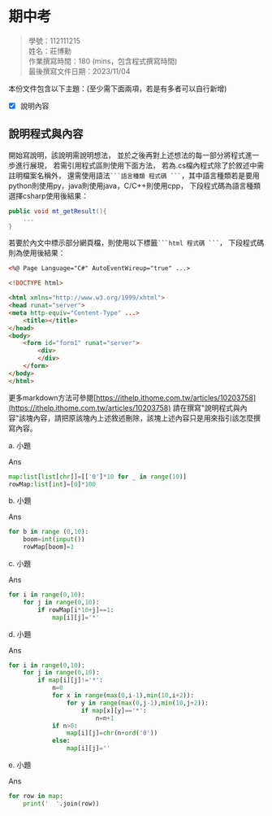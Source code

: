 # 期中考
>
>學號：112111215
><br />
>姓名：莊博勳
><br />
>作業撰寫時間：180 (mins，包含程式撰寫時間)
><br />
>最後撰寫文件日期：2023/11/04
>

本份文件包含以下主題：(至少需下面兩項，若是有多者可以自行新增)
- [x] 說明內容

## 說明程式與內容

開始寫說明，該說明需說明想法，
並於之後再對上述想法的每一部分將程式進一步進行展現，
若需引用程式區則使用下面方法，
若為.cs檔內程式除了於敘述中需註明檔案名稱外，
還需使用語法` ```語言種類 程式碼 ``` `，其中語言種類若是要用python則使用py，java則使用java，C/C++則使用cpp，
下段程式碼為語言種類選擇csharp使用後結果：

```csharp
public void mt_getResult(){
    ...
}
```

若要於內文中標示部分網頁檔，則使用以下標籤` ```html 程式碼 ``` `，
下段程式碼則為使用後結果：

```html
<%@ Page Language="C#" AutoEventWireup="true" ...>

<!DOCTYPE html>

<html xmlns="http://www.w3.org/1999/xhtml">
<head runat="server">
<meta http-equiv="Content-Type" ...>
    <title></title>
</head>
<body>
    <form id="form1" runat="server">
        <div>
        </div>
    </form>
</body>
</html>
```
更多markdown方法可參閱[https://ithelp.ithome.com.tw/articles/10203758](https://ithelp.ithome.com.tw/articles/10203758)
請在撰寫"說明程式與內容"該塊內容，請把原該塊內上述敘述刪除，該塊上述內容只是用來指引該怎麼撰寫內容。


a. 小題

Ans
```py
map:list[list[chr]]=[['0']*10 for _ in range(10)]
rowMap:list[int]=[0]*100
```

b. 小題

Ans
```py
for b in range (0,10):
    boom=int(input())
    rowMap[boom]=1
```
c. 小題

Ans
```py
for i in range(0,10):
    for j in range(0,10):
        if rowMap[i*10+j]==1:
            map[i][j]='*'
```

d. 小題

Ans
```py
for i in range(0,10):
    for j in range(0,10):
        if map[i][j]!='*':
            n=0
            for x in range(max(0,i-1),min(10,i+2)):
                for y in range(max(0,j-1),min(10,j+2)):
                    if map[x][y]=='*':
                        n=n+1
            if n>0:
                map[i][j]=chr(n+ord('0'))
            else:
                map[i][j]=''
```

e. 小題

Ans
```py
for row in map:
    print('  '.join(row))
```